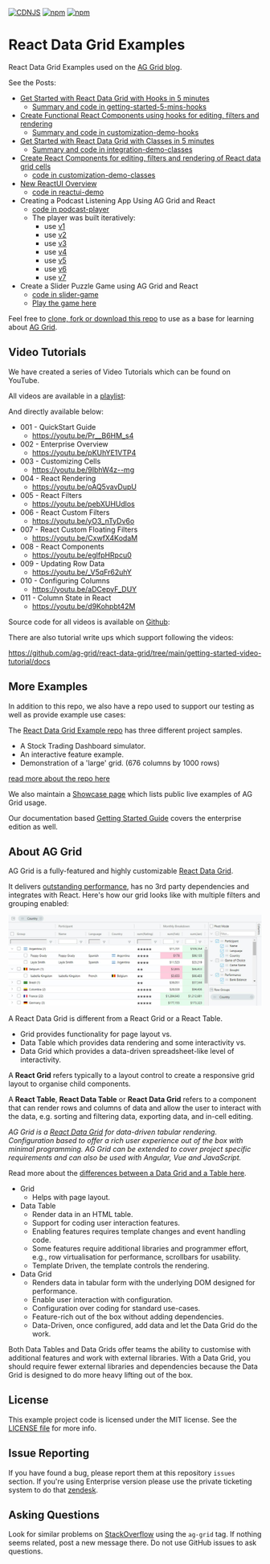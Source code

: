 [![CDNJS](https://img.shields.io/cdnjs/v/ag-grid.svg)](https://cdnjs.com/libraries/ag-grid)
[![npm](https://img.shields.io/npm/dm/ag-grid.svg)](https://www.npmjs.com/package/ag-grid)
[![npm](https://img.shields.io/npm/dt/ag-grid.svg)](https://www.npmjs.com/package/ag-grid)

# React Data Grid Examples

React Data Grid Examples used on the [AG Grid blog](https://blog.ag-grid.com/).

See the Posts:

- [Get Started with React Data Grid with Hooks in 5 minutes](https://blog.ag-grid.com/getting-started-with-react-hooks-and-ag-grid-in-5-minutes/)
    - [Summary and code in getting-started-5-mins-hooks](https://github.com/ag-grid/react-data-grid/tree/main/getting-started-5-mins-hooks)
- [Create Functional React Components using hooks for editing, filters and rendering](https://blog.ag-grid.com/customising-react-data-grid-with-hooks-and-functions/)
    - [Summary and code in customization-demo-hooks](https://github.com/ag-grid/react-data-grid/tree/main/customization-demo-hooks)   
- [Get Started with React Data Grid with Classes in 5 minutes](https://blog.ag-grid.com/react-get-started-with-react-grid-in-5-minutes/)
    - [Summary and code in integration-demo-classes](https://github.com/ag-grid/react-data-grid/tree/main/integration-demo-classes)
- [Create React Components for editing, filters and rendering of React data grid cells](https://blog.ag-grid.com/learn-to-customize-react-grid-in-less-than-10-minutes/)
    - [code in customization-demo-classes](https://github.com/ag-grid/react-data-grid/tree/main/customization-demo-classes)
- [New ReactUI Overview](https://blog.ag-grid.com/react-ui-overview/)
    - [code in reactui-demo](https://github.com/ag-grid/react-data-grid/tree/main/reactui-demo)
- Creating a Podcast Listening App Using AG Grid and React
    - [code in podcast-player](https://github.com/ag-grid/react-data-grid/tree/main/podcast-player)
    - The player was built iteratively:
        - use [v1](https://ag-grid.github.io/react-data-grid/podcast-player/v1/index.html)
        - use [v2](https://ag-grid.github.io/react-data-grid/podcast-player/v2/index.html)
        - use [v3](https://ag-grid.github.io/react-data-grid/podcast-player/v3/index.html)
        - use [v4](https://ag-grid.github.io/react-data-grid/podcast-player/v4/index.html)
        - use [v5](https://ag-grid.github.io/react-data-grid/podcast-player/v5/index.html)
        - use [v6](https://ag-grid.github.io/react-data-grid/podcast-player/v6/index.html)
        - use [v7](https://ag-grid.github.io/react-data-grid/podcast-player/v7/index.html)
- Create a Slider Puzzle Game using AG Grid and React
    - [code in slider-game](https://github.com/ag-grid/react-data-grid/tree/main/slider-game-puzzle)
    - [Play the game here](https://ag-grid.github.io/react-data-grid/slider-game/index.html)

Feel free to [clone, fork or download this repo](https://github.com/ag-grid/react-data-grid) to use as a base for learning about [AG Grid](https://ag-grid.com/).

## Video Tutorials

We have created a series of Video Tutorials which can be found on YouTube.

All videos are available in a [playlist](https://www.youtube.com/playlist?list=PLsZlhayVgqNwHNHeqpCkSgdRV08xrKtzW):

And directly available below:

- 001 - QuickStart Guide
    - https://youtu.be/Pr__B6HM_s4 
- 002 - Enterprise Overview
    - https://youtu.be/pKUhYE1VTP4
- 003 - Customizing Cells
    - https://youtu.be/9IbhW4z--mg
- 004 - React Rendering
    - https://youtu.be/oAQ5vavDupU
- 005 - React Filters
    - https://youtu.be/pebXUHUdlos
- 006 - React Custom Filters
    - https://youtu.be/yO3_nTyDv6o
- 007 - React Custom Floating Filters
    - https://youtu.be/CxwfX4KodaM
- 008 - React Components
    - https://youtu.be/eglfpHRpcu0
- 009 - Updating Row Data
    - https://youtu.be/_V5qFr62uhY
- 010 - Configuring Columns
    - https://youtu.be/aDCepyF_DUY
- 011 - Column State in React
    - https://youtu.be/d9Kohpbt42M    

Source code for all videos is available on [Github](https://github.com/ag-grid/react-data-grid/tree/main/getting-started-video-tutorial):

There are also tutorial write ups which support following the videos:

https://github.com/ag-grid/react-data-grid/tree/main/getting-started-video-tutorial/docs



## More Examples

In addition to this repo, we also have a repo used to support our testing as well as provide example use cases:

The [React Data Grid Example repo](https://github.com/ag-grid/ag-grid-react-example) has three different project samples.

- A Stock Trading Dashboard simulator.
- An interactive feature example.
- Demonstration of a 'large' grid. (676 columns by 1000 rows)

[read more about the repo here](https://blog.ag-grid.com/react-data-grid-example-projects/)


We also maintain a [Showcase page](https://blog.ag-grid.com/showcase/) which lists public live examples of AG Grid usage.

Our documentation based [Getting Started Guide](https://www.ag-grid.com/react-grid/getting-started/) covers the enterprise edition as well.


## About AG Grid

AG Grid is a fully-featured and highly customizable [React Data Grid](https://www.ag-grid.com/react-grid/).

It delivers [outstanding performance](https://www.ag-grid.com/example.php), has no 3rd party dependencies and integrates with React. Here's how our grid looks like with multiple filters and grouping enabled:

![alt text](github-grid-demo.jpg "Grid Demo Example")


A React Data Grid is different from a React Grid or a React Table.

*   Grid provides functionality for page layout vs.
*   Data Table which provides data rendering and some interactivity vs.
*   Data Grid which provides a data-driven spreadsheet-like level of interactivity.

A **React Grid** refers typically to a layout control to create a responsive grid layout to organise child components.

  
A **React Table**, **React Data Table** or **React Data Grid** refers to a component that can render rows and columns of data and allow the user to interact with the data, e.g. sorting and filtering data, exporting data, and in-cell editing.

_AG Grid is a [React Data Grid](https://www.ag-grid.com/react-grid/) for data-driven tabular rendering. Configuration based to offer a rich user experience out of the box with minimal programming. AG Grid can be extended to cover project specific requirements and can also be used with Angular, Vue and JavaScript._

Read more about the [differences between a Data Grid and a Table here](https://blog.ag-grid.com/react-data-grid-vs-react-data-table-vs-react-grid/).

*   Grid
    *   Helps with page layout.
*   Data Table
    *   Render data in an HTML table.
    *   Support for coding user interaction features.
    *   Enabling features requires template changes and event handling code.
    *   Some features require additional libraries and programmer effort, e.g., row virtualisation for performance, scrollbars for usability.
    *   Template Driven, the template controls the rendering.
*   Data Grid
    *   Renders data in tabular form with the underlying DOM designed for performance.
    *   Enable user interaction with configuration.
    *   Configuration over coding for standard use-cases.
    *   Feature-rich out of the box without adding dependencies.
    *   Data-Driven, once configured, add data and let the Data Grid do the work.

  
Both Data Tables and Data Grids offer teams the ability to customise with additional features and work with external libraries. With a Data Grid, you should require fewer external libraries and dependencies because the Data Grid is designed to do more heavy lifting out of the box.


License
------------------
This example project code is licensed under the MIT license. See the [LICENSE file](LICENSE) for more info.

Issue Reporting
----------
If you have found a bug, please report them at this repository `issues` section. If you're using Enterprise version please use the private ticketing system to do that [zendesk](https://ag-grid.zendesk.com/).


Asking Questions
-------------

Look for similar problems on [StackOverflow](https://stackoverflow.com/questions/tagged/ag-grid) using the `ag-grid` tag. If nothing seems related, post a new message there. Do not use GitHub issues to ask questions.
